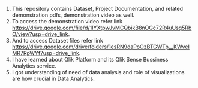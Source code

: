 1. This repository contains Dataset, Project Documentation, and related demonstration pdfs, demonstration video as well.
2. To access the demonstration video refer link https://drive.google.com/file/d/1IYXtpwJvMCQbikB8nOGc72R4uUsq5RbO/view?usp=drive_link.
3. And to access Dataset files refer link https://drive.google.com/drive/folders/1esRN9daPoOzBTGWTp__KWveIMR7RpWYf?usp=drive_link.
4. I have learned about Qlik Platform and its Qlik Sense Bussiness Analytics service.
5. I got understanding of need of data analysis and role of visualizations are how crucial in Data Analytics.
